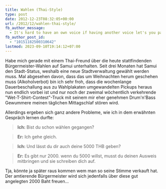 ```yaml
---
title: Wahlen (Thai-Style)
type: post
date: 2012-12-23T08:32:05+00:00
url: /2012/12/wahlen-thai-style/
fb_author_message:
  - It's hard to have an own voice if having another voice let's you pay the rent.
fb_author_post_id:
  - "10151182500310642"
lastmod: 2023-09-10T19:14:12+07:00
---
```

Habe mich gerade mit einem Thai-Freund über die heute stattfindenden Bürgermeister-Wahlen auf Samui unterhalten. Seit drei Monaten hat Samui den Stadt-Status, weshalb eine neue Stadtverwaltung gewählt werden muss. Mal abgesehen davon, dass das um Weihnachten herum geschehen muss (Alkoholverbot) bin ich sehr froh, dass die wochenlange Dauerbeschallung aus zu Wahlplakaten umgewandelten Pickups heraus nun endlich vorbei ist und nur noch der zweimal wöchentlich verkehrende "Wet-T-Shirt-Contest"-Truck mit seinem mir eher genehmen Drum'n'Bass Gewummere meinen täglichen Mittagschlaf stören wird.

Allerdings ergeben sich ganz andere Probleme, wie ich in dem erwähnten Gespräch lernen durfte:

> **Ich:** Bist du schon wählen gegangen?

> **Er:** Ich gehe gleich.

> **Ich:** Und lässt du dir auch deine 5000 THB geben?

> **Er:** Es gibt nur 2000. wenn du 5000 willst, musst du deinen Ausweis mitbringen und sie schreiben dich auf.

Tja, könnte ja später raus kommen wem man so seine Stimme verkauft hat. Der amtierende Bürgermeister wird sich jedenfalls über diese gut angelegten 2000 Baht freuen...

